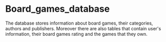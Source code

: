 # Board_games_database

The database stores information about board games, their categories, authors and publishers. Moreover there are also tables that contain user's information, their board games rating and the games that they own. 
